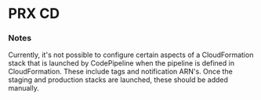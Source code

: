 # PRX CD

### Notes

Currently, it's not possible to configure certain aspects of a CloudFormation
stack that is launched by CodePipeline when the pipeline is defined in
CloudFormation. These include tags and notification ARN's. Once the staging and
production stacks are launched, these should be added manually.

